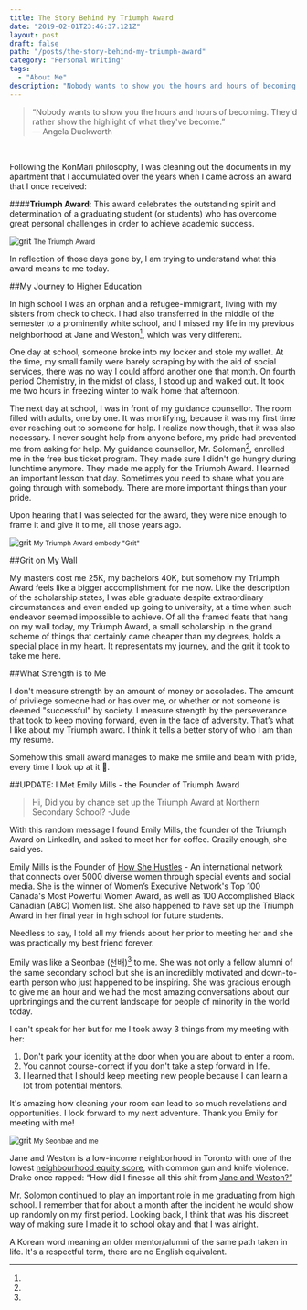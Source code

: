 ```yaml
---
title: The Story Behind My Triumph Award
date: "2019-02-01T23:46:37.121Z"
layout: post
draft: false
path: "/posts/the-story-behind-my-triumph-award"
category: "Personal Writing"
tags:
  - "About Me"
description: "Nobody wants to show you the hours and hours of becoming. They'd rather show the highlight of what they've become."
---
```



> “Nobody wants to show you the hours and hours of becoming. They'd rather show the highlight of what they've become.”<br/>― Angela Duckworth

<br>

Following the KonMari philosophy, I was cleaning out the documents in my apartment that I accumulated over the years when I came across an award that I once received:

####**Triumph Award**: This award celebrates the outstanding spirit and determination of a graduating student (or students) who has overcome great personal challenges in order to achieve academic success.


![grit](https://66.media.tumblr.com/5feb7d07764da32b2ae8ba7ffaafc54b/tumblr_pr9bly5MoU1taz7avo1_1280.jpg "Triumph Award Plaque")
<small>The Triumph Award</small>

In reflection of those days gone by, I am trying to understand what this award means to me today.

##My Journey to Higher Education

In high school I was an orphan and a refugee-immigrant, living with my sisters from check to check. I had also transferred in the middle of the semester to a prominently white school, and I missed my life in my previous neighborhood at Jane and Weston[^1], which was very different. 

One day at school, someone broke into my locker and stole my wallet. At the time, my small family were barely scraping by with the aid of social services, there was no way I could afford another one that month. On fourth period Chemistry, in the midst of class, I stood up and walked out. It took me two hours in freezing winter to walk home that afternoon. 

The next day at school, I was in front of my guidance counsellor. The room filled with adults, one by one. It was mortifying, because it was my first time ever reaching out to someone for help. I realize now though, that it was also necessary. I never sought help from anyone before, my pride had prevented me from asking for help. My guidance counsellor, Mr. Soloman[^2], enrolled me in the free bus ticket program. They made sure I didn't go hungry during lunchtime anymore. They made me apply for the Triumph Award. I learned an important lesson that day. Sometimes you need to share what you are going through with somebody. There are more important things than your pride.

Upon hearing that I was selected for the award, they were nice enough to frame it and give it to me, all those years ago. 

![grit](https://66.media.tumblr.com/c9d6aaf0258b04e432c3d5f41980fc41/tumblr_pn89isLE0c1taz7avo1_1280.png "I see my Triumph Award as a representation of my grit")
<small>My Triumph Award embody "Grit"</small>

##Grit on My Wall

My masters cost me 25K, my bachelors 40K, but somehow my Triumph Award feels like a bigger accomplishment for me now. Like the description of the scholarship states, I was able graduate despite extraordinary circumstances and even ended up going to university, at a time when such endeavor seemed impossible to achieve.
Of all the framed feats that hang on my wall today, my Triumph Award, a small scholarship in the grand scheme of things that certainly came cheaper than my degrees, holds a special place in my heart. It representats my journey, and the grit it took to take me here.

##What Strength is to Me

I don't measure strength by an amount of money or accolades. The amount of privilege someone had or has over me, or whether or not someone is deemed "successful" by society. I measure strength by the perseverance that took to keep moving forward, even in the face of adversity. That’s what I like about my Triumph award. I think it tells a better story of who I am than my resume. 

Somehow this small award manages to make me smile and beam with pride, every time I look up at it 🤩.

##UPDATE: I Met Emily Mills - the Founder of Triumph Award

> Hi, Did you by chance set up the Triumph Award at Northern Secondary School? -Jude

With this random message I found Emily Mills, the founder of the Triumph Award on LinkedIn, and asked to meet her for coffee. Crazily enough, she said yes.

Emily Mills is the Founder of <a href="https://howshehustles.com/" title="Link to How She Hustles Organization'" target="_blank" rel="noopener noreferrer">How She Hustles</a> - An international network that connects over 5000 diverse women through special events and social media. She is the winner of Women’s Executive Network's Top 100 Canada's Most Powerful Women Award, as well as 100 Accomplished Black Canadian (ABC) Women list. She also happened to have set up the Triumph Award in her final year in high school for future students. 

Needless to say, I told all my friends about her prior to meeting her and she was practically my best friend forever.

Emily was like a Seonbae (선배)[^3] to me. She was not only a fellow alumni of the same secondary school but she is an incredibly motivated and down-to-earth person who just happened to be inspiring. She was gracious enough to give me an hour and we had the most amazing conversations about our uprbringings and the current landscape for people of minority in the world today. 

I can't speak for her but for me I took away 3 things from my meeting with her:

1. Don't park your identity at the door when you are about to enter a room.
2. You cannot course-correct if you don't take a step forward in life.
3. I learned that I should keep meeting new people because I can learn a lot from potential mentors. 

It's amazing how cleaning your room can lead to so much revelations and opportunities. I look forward to my next adventure. Thank you Emily for meeting with me! 

![grit](https://instagram.fybz2-2.fna.fbcdn.net/vp/368485a815c64233cddbd1e6c227f9e3/5D53D107/t51.2885-15/e35/58411078_130672051363988_1387429584737956964_n.jpg?_nc_ht=instagram.fybz2-2.fna.fbcdn.net "Emily Mills")
<small>My Seonbae and me</small>



[^1]:
  Jane and Weston is a low-income neighborhood in Toronto with one of the lowest <a href="https://www.theglobeandmail.com/news/toronto/140-toronto-neighbourhoods-ranked-by-new-equity-score/article17407725/" title="neighbourhood equity index of Toronto" target="_blank" rel="noopener noreferrer">neighbourhood equity score</a>, with common gun and knife violence. Drake once rapped: “How did I finesse all this shit from <a href="https://genius.com/Drake-still-here-lyrics#note-9070145" title="Lyrics to 'Still Here'" target="_blank" rel="noopener noreferrer">Jane and Weston?”</a>

[^2]:
  Mr. Solomon continued to play an important role in me graduating from high school. I remember that for about a month after the incident he would show up randomly on my first period. Looking back, I think that was his discreet way of making sure I made it to school okay and that I was alright.

[^3]:
  A Korean word meaning an older mentor/alumni of the same path taken in life. It's a respectful term, there are no English equivalent.
 



